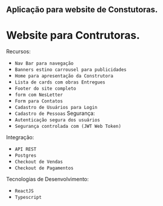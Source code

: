 ## Aplicação para website de Constutoras.
# Website para Contrutoras.

Recursos:
- `Nav Bar para navegação`
- `Banners estino carrousel para publicidades`
- `Home para apresentação da Construtora`
- `Lista de cards com obras Entregues`
- `Footer do site completo`
- `form com NesLetter`
- `Form para Contatos`
- `Cadastro de Usuários para Login`
- `Cadastro de Pessoas`
Segurança:
- `Autenticação segura dos usuários`
- `Segurança controlada com (JWT Web Token)`

Integração:
- `API REST`
- `Postgres`
- `Checkout de Vendas`
- `Checkout de Pagamentos`

Tecnologias de Desenvolvimento:
- `ReactJS`
- `Typescript`

